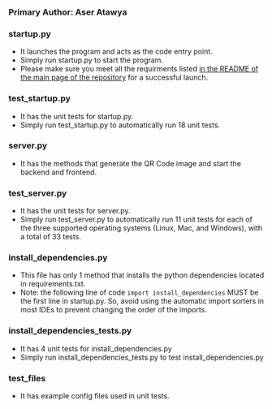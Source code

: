 ### Primary Author: Aser Atawya
### startup.py
- It launches the program and acts as the code entry point.
- Simply run startup.py to start the program.
- Please make sure you meet all the requirments listed [in the README of the main page of the repository](https://github.com/jacobymon/M-3/blob/main/README.md) for a successful launch. 
### test_startup.py
- It has the unit tests for startup.py.
- Simply run test_startup.py to automatically run 18 unit tests.
### server.py
- It has the methods that generate the QR Code image and start the backend and frontend.
### test_server.py
- It has the unit tests for server.py.
- Simply run test_server.py to automatically run 11 unit tests for each of the three supported operating systems (Linux, Mac, and Windows), with a total of 33 tests.
### install_dependencies.py
- This file has only 1 method that installs the python dependencies located in requirements.txt. 
- Note: the following line of code ` import install_dependencies ` MUST be the first line in startup.py. So, avoid using the automatic import sorters in most IDEs to prevent changing the order of the imports.
### install_dependencies_tests.py
- It has 4 unit tests for install_dependencies.py
- Simply run install_dependencies_tests.py to test install_dependencies.py
### test_files
- It has example config files used in unit tests.
